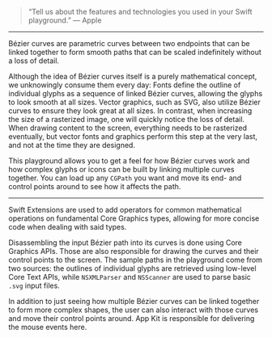 > “Tell us about the features and technologies you used in your Swift playground.” ― Apple

---

Bézier curves are parametric curves between two endpoints that can be linked together to form smooth paths that can be scaled indefinitely without a loss of detail.

Although the idea of Bézier curves itself is a purely mathematical concept, we unknowingly consume them every day: Fonts define the outline of individual glyphs as a sequence of linked Bézier curves, allowing the glyphs to look smooth at all sizes. Vector graphics, such as SVG, also utilize Bézier curves to ensure they look great at all sizes. In contrast, when increasing the size of a rasterized image, one will quickly notice the loss of detail. When drawing content to the screen, everything needs to be rasterized eventually, but vector fonts and graphics perform this step at the very last, and not at the time they are designed.

This playground allows you to get a feel for how Bézier curves work and how complex glyphs or icons can be built by linking multiple curves together. You can load up any `CGPath` you want and move its end- and control points around to see how it affects the path.

---

Swift Extensions are used to add operators for common mathematical operations on fundamental Core Graphics types, allowing for more concise code when dealing with said types.

Disassembling the input Bézier path into its curves is done using Core Graphics APIs. Those are also responsible for drawing the curves and their control points to the screen. The sample paths in the playground come from two sources: the outlines of individual glyphs are retrieved using low-level Core Text APIs, while `NSXMLParser` and `NSScanner` are used to parse basic `.svg` input files.

In addition to just seeing how multiple Bézier curves can be linked together to form more complex shapes, the user can also interact with those curves and move their control points around. App Kit is responsible for delivering the mouse events here.
